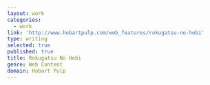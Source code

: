 ```yaml
---
layout: work
categories:
  - work
link: 'http://www.hobartpulp.com/web_features/rokugatsu-no-hebi'
type: writing
selected: true
published: true
title: Rokugatsu No Hebi
genre: Web Content
domain: Hobart Pulp
---
```

